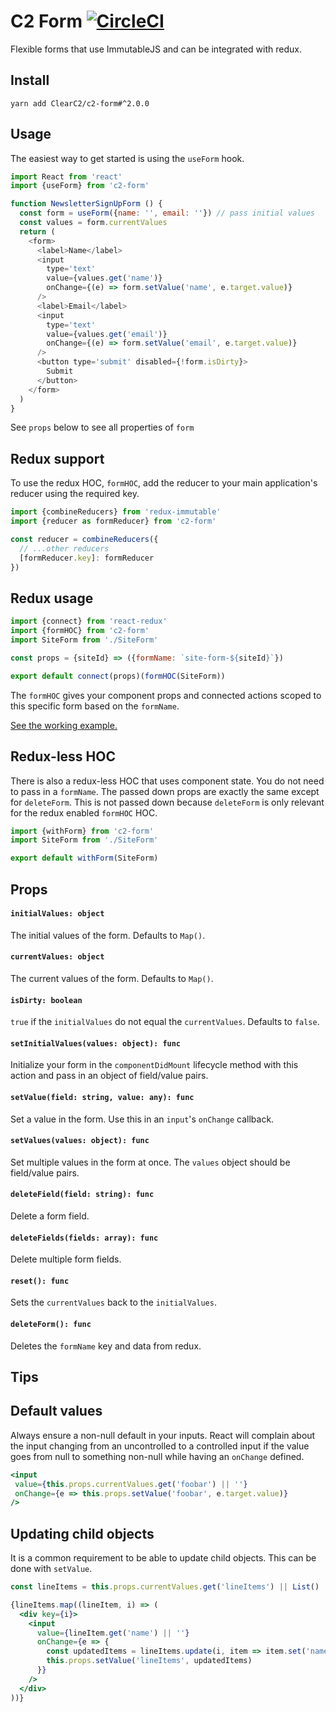 # C2 Form [![CircleCI](https://circleci.com/gh/ClearC2/c2-form.svg?style=svg)](https://circleci.com/gh/ClearC2/c2-form)

Flexible forms that use ImmutableJS and can be integrated with redux.

## Install

```
yarn add ClearC2/c2-form#^2.0.0
```

## Usage
The easiest way to get started is using the `useForm` hook.

```js
import React from 'react'
import {useForm} from 'c2-form'

function NewsletterSignUpForm () {
  const form = useForm({name: '', email: ''}) // pass initial values
  const values = form.currentValues
  return (
    <form>
      <label>Name</label>
      <input
      	type='text'
        value={values.get('name')}
        onChange={(e) => form.setValue('name', e.target.value)}
      />
      <label>Email</label>
      <input
      	type='text'
        value={values.get('email')}
        onChange={(e) => form.setValue('email', e.target.value)}
      />
      <button type='submit' disabled={!form.isDirty}>
        Submit
      </button>
    </form>
  )
}

```

See `props` below to see all properties of `form`


## Redux support
To use the redux HOC, `formHOC`, add the reducer to your main application's reducer using the required key.

```js
import {combineReducers} from 'redux-immutable'
import {reducer as formReducer} from 'c2-form'

const reducer = combineReducers({
  // ...other reducers
  [formReducer.key]: formReducer
})
```

## Redux usage
```js
import {connect} from 'react-redux'
import {formHOC} from 'c2-form'
import SiteForm from './SiteForm'

const props = {siteId} => ({formName: `site-form-${siteId}`})

export default connect(props)(formHOC(SiteForm))
```

The `formHOC` gives your component props and connected actions scoped to this specific form based on the `formName`.

[See the working example.](example/src/Example.js)

## Redux-less HOC
There is also a redux-less HOC that uses component state. You do not need to pass in a `formName`.
The passed down props are exactly the same except for `deleteForm`. This is not passed down because `deleteForm` is only relevant
for the redux enabled `formHOC` HOC.


```js
import {withForm} from 'c2-form'
import SiteForm from './SiteForm'

export default withForm(SiteForm)
```

## Props
#### `initialValues: object`
The initial values of the form. Defaults to `Map()`.

#### `currentValues: object`
The current values of the form. Defaults to `Map()`.

#### `isDirty: boolean`
`true` if the `initialValues` do not equal the `currentValues`. Defaults to `false`.

#### `setInitialValues(values: object): func`
Initialize your form in the `componentDidMount` lifecycle method with this action and pass in an object of field/value pairs.

#### `setValue(field: string, value: any): func`
Set a value in the form. Use this in an `input`'s `onChange` callback.

#### `setValues(values: object): func`
Set multiple values in the form at once. The `values` object should be field/value pairs.

#### `deleteField(field: string): func`
Delete a form field.

#### `deleteFields(fields: array): func`
Delete multiple form fields.

#### `reset(): func`
Sets the `currentValues` back to the `initialValues`.

#### `deleteForm(): func`
Deletes the `formName` key and data from redux.

## Tips


## Default values
 Always ensure a non-null default in your inputs. React will complain about the input changing from an uncontrolled to a controlled input if the value goes from null to something non-null while having an `onChange` defined.

 ```jsx
<input
  value={this.props.currentValues.get('foobar') || ''}
  onChange={e => this.props.setValue('foobar', e.target.value)}
/>
 ```

## Updating child objects

It is a common requirement to be able to update child objects. This can be done with `setValue`.

```jsx
const lineItems = this.props.currentValues.get('lineItems') || List()

{lineItems.map((lineItem, i) => (
  <div key={i}>
    <input
      value={lineItem.get('name') || ''}
      onChange={e => {
        const updatedItems = lineItems.update(i, item => item.set('name', e.target.value))
        this.props.setValue('lineItems', updatedItems)
      }}
    />
  </div>
))}
```
